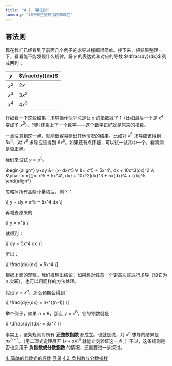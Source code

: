 ```yaml
---
title: "4.1. 幂法则"
summary: "对所有正整数指数都成立"
---
```


## 幂法则

现在我们已经看到了前面几个例子的求导过程都很简单。接下来，把结果整理一下，看看能不能发现什么规律。将 $y$ 的表达式和对应的导数 $\dfrac{dy}{dx}$ 列成两列：

| $y$ | $\frac{dy}{dx}$ |
| --- | --- |
| $x^2$ | $2x$ |
| $x^3$ | $3x^2$ |
| $x^4$ | $4x^3$ |

仔细看一下这些结果：求导操作似乎总是让 $x$ 的指数减了 $1$（比如最后一个是 $x^4$ 变成了 $x^3$），同时还乘上了一个数字——这个数字正好就是原来的指数。

一旦注意到这一点，就能很容易猜出其他情况的结果。比如对 $x^5$ 求导应该得到 $5x^4$，对 $x^6$ 求导应该得到 $6x^5$。如果还有点怀疑，可以试一试其中一个，看猜测是否正确。

我们来试试 $y = x^5$。

<div class="math">\begin{align*}
y+dy &= (x+dx)^5 \\
     &= x^5 + 5x^4\, dx + 10x^3(dx)^2 \\
     &\phantom{{}= x^5 + 5x^4\, dx} + 10x^2(dx)^3 + 5x(dx)^4 + (dx)^5
\end{align*}</div>

忽略掉所有高阶小量项后，剩下：

<div class="math">\[
y + dy = x^5 + 5x^4 dx
\]</div>

再减去原来的

<div class="math">\[
y = x^5
\]</div>

就得到：

<div class="math">\[
dy = 5x^4 dx
\]</div>

所以：

<div class="math">\[
\frac{dy}{dx} = 5x^4
\]</div>

根据上面的观察，我们推理出结论：如果想对任意一个更高次幂进行求导（设它为 $n$ 次幂），也可以用同样的方法处理。

假设 $y = x^n$，那么预期会得到：

<div class="math">\[
\frac{dy}{dx} = nx^{(n-1)}
\]</div>

举个例子，如果 $n = 8$，那么 $y = x^8$，它的导数就是：

<div class="math">\[
\dfrac{dy}{dx} = 8x^7
\]</div>

事实上，这条规则对所有 **正整数指数** 都成立。也就是说，对 $x^n$ 求导的结果是 $n x^{n-1}$。（用二项式定理展开 $(x + dx)^n$ 就能立刻验证这一点。）不过，这条规则是否也适用于 **负指数或分数指数** 的情况，还需要进一步探讨。

<nav class="pagination justify-content-between">
<a href="../4">4. 简单的代数式的导数</a>
<a href="../">目录</a>
<a href="../4-2">4.2. 负指数与分数指数</a>
</nav>

